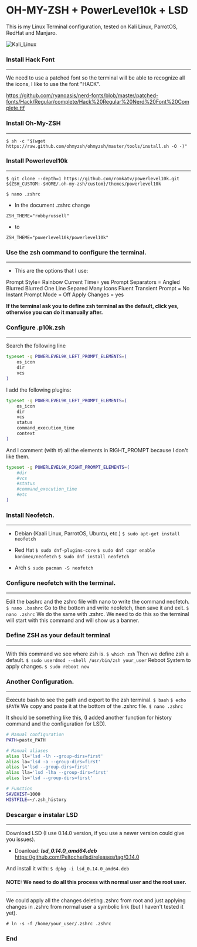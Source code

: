 # OH-MY-ZSH + PowerLevel10k + LSD

This is my Linux Terminal configuration, tested on Kali Linux, ParrotOS, RedHat and Manjaro.

![Kali_Linux](https://user-images.githubusercontent.com/55292448/98312716-e9533800-1f97-11eb-9855-7a9e4cee6baa.png)

### Install Hack Font
-------------
We need to use a patched font so the terminal will be able to recognize all the icons, I like to use the font "HACK".

https://github.com/ryanoasis/nerd-fonts/blob/master/patched-fonts/Hack/Regular/complete/Hack%20Regular%20Nerd%20Font%20Complete.ttf

### Install Oh-My-ZSH
-------------
`$ sh -c "$(wget https://raw.github.com/ohmyzsh/ohmyzsh/master/tools/install.sh -O -)"`

### Install Powerlevel10k
-------------
`$ git clone --depth=1 https://github.com/romkatv/powerlevel10k.git ${ZSH_CUSTOM:-$HOME/.oh-my-zsh/custom}/themes/powerlevel10k`

`$ nano .zshrc`

- In the document .zshrc change 

`ZSH_THEME="robbyrussell" `

- to

`ZSH_THEME="powerlevel10k/powerlevel10k"`

### Use the zsh command to configure the terminal.
-------------
- This are the options that I use:

Prompt Style= Rainbow
Current Time= yes
Prompt Separators = Angled
Blurred
Blurred
One Line
Separed
Many Icons
Fluent
Transient Prompt = No
Instant Prompt Mode = Off
Apply Changes = yes

**If the terminal ask you to define zsh terminal as the default, click yes, otherwise you can do it manually after.**

### Configure .p10k.zsh
-------------
Search the following line

```bash
typeset -g POWERLEVEL9K_LEFT_PROMPT_ELEMENTS=(
	os_icon
	dir
	vcs
)
```

I add the following plugins:

```bash
typeset -g POWERLEVEL9K_LEFT_PROMPT_ELEMENTS=(
	os_icon
	dir
	vcs
	status
	command_execution_time
	context
)
```
And I comment (with #) all the elements in RIGHT_PROMPT because I don't like them.
```bash
typeset -g POWERLEVEL9K_RIGHT_PROMPT_ELEMENTS=(
	#dir
	#vcs
	#status
	#command_execution_time
	#etc
)
```
### Install Neofetch.
-------------
- Debian (Kaali Linux, ParrotOS, Ubuntu, etc.)
`$ sudo apt-get install neofetch`

- Red Hat
`$ sudo dnf-plugins-core`
`$ sudo dnf copr enable konimex/neofetch`
`$ sudo dnf install neofetch`

- Arch
`$ sudo pacman -S neofetch`

### Configure neofetch with the terminal.
-------------
Edit the bashrc and the zshrc file with nano to write the command neofetch.
`$ nano .bashrc`
Go to the bottom and write neofetch, then save it and exit.
`$ nano .zshrc`
We do the same with .zshrc.
We need to do this so the terminal will start with this command and will show us a banner.

### Define ZSH as your default terminal 
-------------
With this command we see where zsh is.
`$ which zsh`
Then we define zsh a default.
`$ sudo userdmod --shell /usr/bin/zsh your_user`
Reboot System to apply changes.
`$ sudo reboot now`

### Another Configuration.
-------------
Execute bash to see the path and export to the zsh terminal.
`$ bash`
`$ echo $PATH`
We copy and paste it at the bottom of the .zshrc file.
`$ nano .zshrc`

It should be something like this, (I added another function for history command and the configuration for LSD).

```bash
# Manual configuration
PATH=paste_PATH

# Manual aliases
alias ll='lsd -lh --group-dirs=first'
alias la='lsd -a --group-dirs=first'
alias l='lsd --group-dirs=first'
alias lla='lsd -lha --group-dirs=first'
alias ls='lsd --group-dirs=first'

# Function
SAVEHIST=1000 
HISTFILE=~/.zsh_history
```

### Descargar e instalar LSD
-------------
Download LSD (I use 0.14.0 version, if you use a newer version could give you issues).
- Doanload: ***lsd_0.14.0_amd64.deb***
https://github.com/Peltoche/lsd/releases/tag/0.14.0

And install it with:
`$ dpkg -i lsd_0.14.0_amd64.deb`

#### NOTE: We need to do all this process with normal user and the root user.
-------------
We could apply all the changes deleting .zshrc from root and just applying changes in .zshrc from normal user a symbolic link (but I haven't tested it yet).

`# ln -s -f /home/your_user/.zshrc .zshrc`

### End
